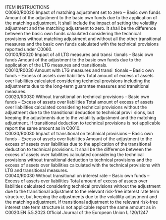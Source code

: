  
ITEM  INSTRUCTIONS  
C0090/R0020  Impact of matching 
adjustment set to zero – 
Basic own funds  Amount of the adjustment to the basic own funds due to the application of the 
matching adjustment. It shall include the impact of setting the volatility adjustment 
and the matching adjustment to zero. 
It shall be the difference between the basic own funds calculated considering the 
technical provisions without matching adjustment and without all the other transitional 
measures and the basic own funds calculated with the technical provisions reported 
under C0060.  
C0100/R0020  Impact of all LTG 
measures and transi ­
tionals – Basic own funds  Amount of the adjustment to the basic own funds due to the application of the LTG 
measures and transitionals.  
C0010/R0030  Amount with LTG 
measures and transi ­
tionals – Basic own 
funds – Excess of assets 
over liabilities  Total amount of excess of assets over liabilities calculated considering technical 
provisions including the adjustments due to the long-term guarantee measures and 
transitional measures.  
C0020/R0030  Without transitional on 
technical provisions – 
Basic own funds – Excess 
of assets over liabilities  Total amount of excess of assets over liabilities calculated considering technical 
provisions without the adjustment due to the transitional deduction to technical provi ­
sions, but keeping the adjustments due to the volatility adjustment and the matching 
adjustment. 
If transitional deduction to technical provisions is not applicable report the same 
amount as in C0010.  
C0030/R0030  Impact of transitional on 
technical provisions – 
Basic own funds – Excess 
of assets over liabilities  Amount of the adjustment to the excess of assets over liabilities due to the application 
of the transitional deduction to technical provisions. 
It shall be the difference between the excess of assets over liabilities calculated 
considering the technical provisions without transitional deduction to technical 
provisions and the excess of assets over liabilities calculated with the technical 
provisions with LTG and transitional measures.  
C0040/R0030  Without transitional on 
interest rate – Basic own 
funds – Excess of assets 
over liabilities  Total amount of excess of assets over liabilities calculated considering technical 
provisions without the adjustment due to the transitional adjustment to the relevant 
risk-free interest rate term structure, but keeping the adjustments due to the volatility 
adjustment and the matching adjustment. 
If transitional adjustment to the relevant risk-free interest rate term structure is not 
applicable report the same amount as in C0020.EN  5.5.2023 Official Journal of the European Union L 120/1247